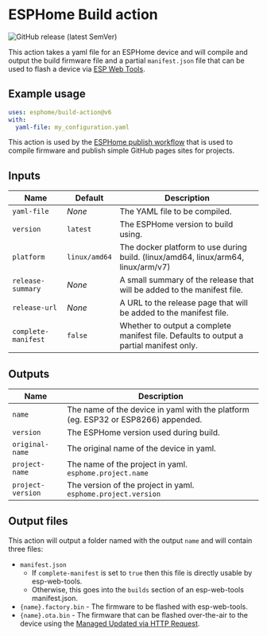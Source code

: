 # ESPHome Build action

![GitHub release (latest SemVer)](https://img.shields.io/github/v/release/esphome/build-action)

This action takes a yaml file for an ESPHome device and will compile and output
the build firmware file and a partial `manifest.json` file that can be used to flash
a device via [ESP Web Tools](https://esphome.github.io/esp-web-tools).

## Example usage

```yaml
uses: esphome/build-action@v6
with:
  yaml-file: my_configuration.yaml
```

This action is used by the [ESPHome publish workflow](https://github.com/esphome/workflows/blob/main/.github/workflows/publish.yml) that is used to compile firmware and publish simple GitHub pages sites for projects.

## Inputs

| Name                | Default       | Description                                                                             |
| ------------------- | ------------- | --------------------------------------------------------------------------------------- |
| `yaml-file`         | _None_        | The YAML file to be compiled.                                                           |
| `version`           | `latest`      | The ESPHome version to build using.                                                     |
| `platform`          | `linux/amd64` | The docker platform to use during build. (linux/amd64, linux/arm64, linux/arm/v7)       |
| `release-summary`   | _None_        | A small summary of the release that will be added to the manifest file.                 |
| `release-url`       | _None_        | A URL to the release page that will be added to the manifest file.                      |
| `complete-manifest` | `false`       | Whether to output a complete manifest file. Defaults to output a partial manifest only. |

## Outputs

| Name              | Description                                                                       |
| ----------------- | --------------------------------------------------------------------------------- |
| `name`            | The name of the device in yaml with the platform (eg. ESP32 or ESP8266) appended. |
| `version`         | The ESPHome version used during build.                                            |
| `original-name`   | The original name of the device in yaml.                                          |
| `project-name`    | The name of the project in yaml. `esphome.project.name`                           |
| `project-version` | The version of the project in yaml. `esphome.project.version`                     |

## Output files

This action will output a folder named with the output `name` and will contain three files:

- `manifest.json` 
  - If `complete-manifest` is set to `true` then this file is directly usable by esp-web-tools.
  - Otherwise, this goes into the `builds` section of an esp-web-tools manifest.json.
- `{name}.factory.bin` - The firmware to be flashed with esp-web-tools.
- `{name}.ota.bin` - The firmware that can be flashed over-the-air to the device using the [Managed Updated via HTTP Request](https://esphome.io/components/update/http_request).
